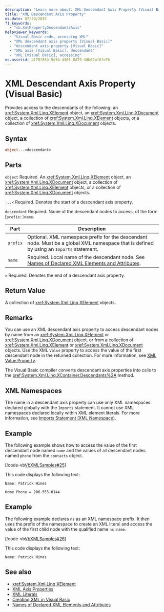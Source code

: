 ```yaml
---
description: "Learn more about: XML Descendant Axis Property (Visual Basic)"
title: "XML Descendant Axis Property"
ms.date: 07/20/2015
f1_keywords:
  - "vb.XmlPropertyDescendantsAxis"
helpviewer_keywords:
  - "Visual Basic code, accessing XML"
  - "XML descendant axis property [Visual Basic]"
  - "descendant axis property [Visual Basic]"
  - "XML axis [Visual Basic], descendant"
  - "XML [Visual Basic], accessing"
ms.assetid: a178f85b-5d54-438f-8479-40b62af6fe76
---
```


# XML Descendant Axis Property (Visual Basic)

Provides access to the descendants of the following: an <xref:System.Xml.Linq.XElement> object, an <xref:System.Xml.Linq.XDocument> object, a collection of <xref:System.Xml.Linq.XElement> objects, or a collection of <xref:System.Xml.Linq.XDocument> objects.

## Syntax

```vb
object...<descendant>
```

## Parts

`object`
Required. An <xref:System.Xml.Linq.XElement> object, an <xref:System.Xml.Linq.XDocument> object, a collection of <xref:System.Xml.Linq.XElement> objects, or a collection of <xref:System.Xml.Linq.XDocument> objects.

`...<`
Required. Denotes the start of a descendant axis property.

`descendant`
Required. Name of the descendant nodes to access, of the form [`prefix:]name`.

|Part|Description|
|----------|-----------------|
|`prefix`|Optional. XML namespace prefix for the descendant node. Must be a global XML namespace that is defined by using an `Imports` statement.|
|`name`|Required. Local name of the descendant node. See [Names of Declared XML Elements and Attributes](../../programming-guide/language-features/xml/names-of-declared-xml-elements-and-attributes.md).|

`>`
Required. Denotes the end of a descendant axis property.

## Return Value

A collection of <xref:System.Xml.Linq.XElement> objects.

## Remarks

You can use an XML descendant axis property to access descendant nodes by name from an <xref:System.Xml.Linq.XElement> or <xref:System.Xml.Linq.XDocument> object, or from a collection of <xref:System.Xml.Linq.XElement> or <xref:System.Xml.Linq.XDocument> objects. Use the XML `Value` property to access the value of the first descendant node in the returned collection. For more information, see [XML Value Property](xml-value-property.md).

The Visual Basic compiler converts descendant axis properties into calls to the <xref:System.Xml.Linq.XContainer.Descendants%2A> method.

## XML Namespaces

The name in a descendant axis property can use only XML namespaces declared globally with the `Imports` statement. It cannot use XML namespaces declared locally within XML element literals. For more information, see [Imports Statement (XML Namespace)](../statements/imports-statement-xml-namespace.md).

## Example

The following example shows how to access the value of the first descendant node named `name` and the values of all descendant nodes named `phone` from the `contacts` object.

[!code-vb[VbXMLSamples#25](~/samples/snippets/visualbasic/VS_Snippets_VBCSharp/VbXMLSamples/VB/XMLSamples11.vb#25)]

This code displays the following text:

`Name: Patrick Hines`

`Home Phone = 206-555-0144`

## Example

The following example declares `ns` as an XML namespace prefix. It then uses the prefix of the namespace to create an XML literal and access the value of the first child node with the qualified name `ns:name`.

[!code-vb[VbXMLSamples#26](~/samples/snippets/visualbasic/VS_Snippets_VBCSharp/VbXMLSamples/VB/XMLSamples12.vb#26)]

This code displays the following text:

`Name: Patrick Hines`

## See also

- <xref:System.Xml.Linq.XElement>
- [XML Axis Properties](index.md)
- [XML Literals](../xml-literals/index.md)
- [Creating XML in Visual Basic](../../programming-guide/language-features/xml/creating-xml.md)
- [Names of Declared XML Elements and Attributes](../../programming-guide/language-features/xml/names-of-declared-xml-elements-and-attributes.md)
